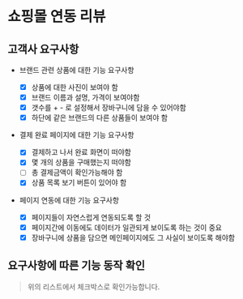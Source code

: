 # 쇼핑몰 연동 리뷰

## 고객사 요구사항

- 브랜드 관련 상품에 대한 기능 요구사항

  - [x] 상품에 대한 사진이 보여야 함
  - [x] 브랜드 이름과 설명, 가격이 보여야함
  - [x] 갯수를 + - 로 설정해서 장바구니에 담을 수 있어야함
  - [x] 하단에 같은 브랜드의 다른 상품들이 보여야 함

- 결제 완료 페이지에 대한 기능 요구사항

  - [x] 결제하고 나서 완료 화면이 떠야함
  - [x] 몇 개의 상품을 구매했는지 떠야함
  - [ ] 총 결제금액이 확인가능해야 함
  - [x] 상품 목록 보기 버튼이 있어야 함

- 페이지 연동에 대한 기능 요구사항
  - [x] 페이지들이 자연스럽게 연동되도록 할 것
  - [x] 페이지간에 이동에도 데이터가 일관되게 보이도록 하는 것이 중요
  - [x] 장바구니에 상품을 담으면 메인페이지에도 그 사실이 보이도록 해야함

## 요구사항에 따른 기능 동작 확인

> 위의 리스트에서 체크박스로 확인가능합니다.
